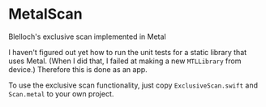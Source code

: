 # MetalScan

Blelloch's exclusive scan implemented in Metal

I haven't figured out yet how to run the unit tests for a static library that uses Metal. (When I did that, I failed at making a new `MTLLibrary` from device.) Therefore this is done as an app. 

To use the exclusive scan functionality, just copy `ExclusiveScan.swift` and `Scan.metal` to your own project.
